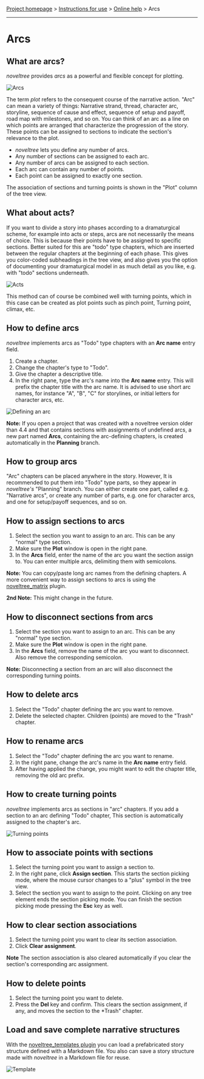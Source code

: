 [Project homepage](../index) > [Instructions for use](../usage) > [Online help](help) > Arcs

--- 

# Arcs

## What are arcs?

*noveltree* provides *arcs* as a powerful and flexible concept for plotting.

![Arcs](../Screenshots/arcs01.png)

The term *plot* refers to the consequent course of the narrative action. 
"Arc" can mean a variety of things: Narrative strand, thread, character arc, storyline, sequence of cause and effect, sequence of setup and payoff, road map with milestones, and so on. You can think of an arc as a line on which points are arranged that characterize the progression of the story. These points can be assigned to sections to indicate the section's relevance to the plot. 

- *noveltree* lets you define any number of arcs. 
- Any number of sections can be assigned to each arc. 
- Any number of arcs can be assigned to each section.
- Each arc can contain any number of points. 
- Each point can be assigned to exactly one section. 

The association of sections and turning points is shown in the "Plot" column of the tree view.

## What about acts?

If you want to divide a story into phases according to a dramaturgical scheme, for example into acts or steps, arcs are not necessarily the means of choice. This is because their points have to be assigned to specific sections.
Better suited for this are "todo" type chapters, which are inserted between the regular chapters at the beginning of each phase. This gives you color-coded subheadings in the tree view, and also gives you the option of documenting your dramaturgical model in as much detail as you like, e.g. with "todo" sections underneath. 

![Acts](../Screenshots/acts01.png)

This method can of course be combined well with turning points, which in this case can be created as plot points such as pinch point, Turning point, climax, etc.

## How to define arcs

*noveltree* implements arcs as "Todo" type chapters with an **Arc name** entry field. 

1. Create a chapter.
2. Change the chapter's type to "Todo".
3. Give the chapter a descriptive title.
4. In the right pane, type the arc's name into the **Arc name** entry. This will prefix the chapter title with the arc name. It is advised to use short arc names, for instance "A", "B", "C" for storylines, or initial letters for character arcs, etc.

![Defining an arc](../Screenshots/arcs02.png)

**Note:** If you open a project that was created with a noveltree version older than 4.4 and that contains sections with assignments of undefined arcs, a new part named **Arcs**, containing the arc-defining chapters, is created automatically in the **Planning** branch. 

## How to group arcs

"Arc" chapters can be placed anywhere in the story. However, It is recommended to put them into "Todo" type parts, so they appear in *noveltree's* "Planning" branch. You can either create one part, called e.g. "Narrative arcs", or create any number of parts, e.g. one for character arcs, and one for setup/payoff sequences, and so on.

## How to assign sections to arcs

1. Select the section you want to assign to an arc. This can be any "normal" type section. 
2. Make sure the **Plot** window is open in the right pane. 
3. In the **Arcs** field, enter the name of the arc you want the section assign to. You can enter multiple arcs, delimiting them with semicolons. 

**Note:** You can copy/paste long arc names from the defining chapters. A more convenient way to assign sections to arcs is using the [noveltree_matrix](https://peter88213.github.io/noveltree_matrix/) plugin.

**2nd Note:** This might change in the future. 

## How to disconnect sections from arcs

1. Select the section you want to assign to an arc. This can be any "normal" type section. 
2. Make sure the **Plot** window is open in the right pane. 
3. In the **Arcs** field, remove the name of the arc you want to disconnect. Also remove the corresponding semicolon. 

**Note:** Disconnecting a section from an arc will also disconnect the corresponding turning points.

## How to delete arcs

1. Select the "Todo" chapter defining the arc you want to remove. 
2. Delete the selected chapter. Children (points) are moved to the "Trash" chapter. 

## How to rename arcs

1. Select the "Todo" chapter defining the arc you want to rename.
2. In the right pane, change the arc's name in the **Arc name** entry field. 
3. After having applied the change, you might want to edit the chapter title, removing the old arc prefix.

## How to create turning points

*noveltree* implements arcs as sections in "arc" chapters. If you add a section to an arc defining "Todo" chapter, This section is automatically assigned to the chapter's arc. 

![Turning points](../Screenshots/arcs03.png)

## How to associate points with sections

1. Select the turning point you want to assign a section to. 
2. In the right pane, click **Assign section**. This starts the section picking mode, where the mouse cursor changes to a "plus" symbol in the tree view. 
3. Select the section you want to assign to the point. Clicking on any tree element ends the section picking mode. You can finish the section picking mode pressing the **Esc** key as well.   

## How to clear section associations

1. Select the turning point you want to clear its section association. 
2. Click **Clear assignment**. 

**Note** The section association is also cleared automatically if you clear the section's corresponding arc assignment.

## How to delete points

1. Select the turning point you want to delete.
2. Press the **Del** key and confirm. This clears the section assignment, if any, and moves the section to the *Trash" chapter. 

## Load and save complete narrative structures

With the [noveltree_templates plugin](https://peter88213.github.io/noveltree_templates) you can load a prefabricated story structure defined with a Markdown file. You also can save a story structure made with *noveltree* in a Markdown file for reuse.

![Template](../Screenshots/template01.png)